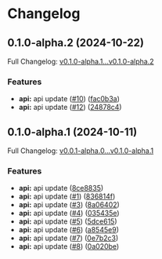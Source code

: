 # Changelog

## 0.1.0-alpha.2 (2024-10-22)

Full Changelog: [v0.1.0-alpha.1...v0.1.0-alpha.2](https://github.com/NVIDIADemo/nvcf-node/compare/v0.1.0-alpha.1...v0.1.0-alpha.2)

### Features

* **api:** api update ([#10](https://github.com/NVIDIADemo/nvcf-node/issues/10)) ([fac0b3a](https://github.com/NVIDIADemo/nvcf-node/commit/fac0b3a83dc4375be115f7add1ccdaf4c787094f))
* **api:** api update ([#12](https://github.com/NVIDIADemo/nvcf-node/issues/12)) ([24878c4](https://github.com/NVIDIADemo/nvcf-node/commit/24878c4db499bbf6c7d249ca26e151c69bacff2f))

## 0.1.0-alpha.1 (2024-10-11)

Full Changelog: [v0.0.1-alpha.0...v0.1.0-alpha.1](https://github.com/NVIDIADemo/nvcf-node/compare/v0.0.1-alpha.0...v0.1.0-alpha.1)

### Features

* **api:** api update ([8ce8835](https://github.com/NVIDIADemo/nvcf-node/commit/8ce883557f6387030ba161fb4e62090931220faf))
* **api:** api update ([#1](https://github.com/NVIDIADemo/nvcf-node/issues/1)) ([836814f](https://github.com/NVIDIADemo/nvcf-node/commit/836814f098ce4437028d1e87702d1a6d7427383a))
* **api:** api update ([#3](https://github.com/NVIDIADemo/nvcf-node/issues/3)) ([8a06402](https://github.com/NVIDIADemo/nvcf-node/commit/8a06402e4edb6a37e6e404bd0e8d4ccb0a0c2a5a))
* **api:** api update ([#4](https://github.com/NVIDIADemo/nvcf-node/issues/4)) ([035435e](https://github.com/NVIDIADemo/nvcf-node/commit/035435e3e4c78cae4c281878b84acfb4cb4ce5dd))
* **api:** api update ([#5](https://github.com/NVIDIADemo/nvcf-node/issues/5)) ([5dce615](https://github.com/NVIDIADemo/nvcf-node/commit/5dce615d247e2d18c590f24b2eb54eb49a75e734))
* **api:** api update ([#6](https://github.com/NVIDIADemo/nvcf-node/issues/6)) ([a8545e9](https://github.com/NVIDIADemo/nvcf-node/commit/a8545e96b7de80b41a71b64c64637d4e6c66593f))
* **api:** api update ([#7](https://github.com/NVIDIADemo/nvcf-node/issues/7)) ([0e7b2c3](https://github.com/NVIDIADemo/nvcf-node/commit/0e7b2c36d544afdcbcbc761e3a80bb8e84db0816))
* **api:** api update ([#8](https://github.com/NVIDIADemo/nvcf-node/issues/8)) ([0a020be](https://github.com/NVIDIADemo/nvcf-node/commit/0a020be25aed7389536d5fa5f529a52d2f3e689b))
